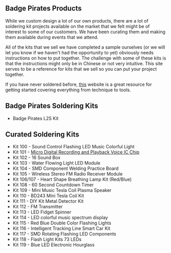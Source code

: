 ## Badge Pirates Products

While we custom design a lot of our own products,  there are a lot of soldering kit projects available on the market that we felt might be of interest to some of our customers.  We have been curating them and making them available during events that we attend.

All of the kits that we sell we have completed a sample ourselves (or we will let you know if we haven't had the opportunity to yet) obviously needs instructions on how to put together.  The challenge with some of these kits is that the instructions might only be in Chinese or not very intuitive.  This site serves to be a reference for kits that we sell so you can put your project together.

If you have never soldered before, [this](https://www.makerspaces.com/how-to-solder/) website is a great resource for getting started covering everything from technique to tools.

## Badge Pirates Soldering Kits

 - Badge Pirates L2S Kit

## Curated Soldering Kits

 - Kit 100 -  Sound Control Flashing LED Music Colorful Light
 - Kit 101 - [Micro Digital Recording and Playback Voice IC Chip](https://github.com/BadgePiratesLLC/Products/kit101.md)
 - Kit 102 - 16 Sound Box
 - Kit 103 - Water Flowing Light LED Module
 - Kit 104 - SMD Component Welding Practice Board
 - Kit 105 - Wireless Stereo FM Radio Receiver Module
 - Kit 106/107 - Heart Shape Breathing Lamp Kit (Red/Blue)
 - Kit 108 - 60 Second Countdown Timer
 - Kit 109 - Mini Music Tesla Coil Plasma Speaker
 - Kit 110 - BD243 Mini Tesla Coil Kit
 - Kit 111 - DIY Kit Metal Detector Kit
 - Kit 112 - FM Transmitter
 - Kit 113 - LED Fidget Spinner
 - Kit 114 - LED colorful music spectrum display
 - Kit 115 - Red Blue Double Color Flashing Lights
 - Kit 116 - Intelligent Tracking Line Smart Car Kit
 - Kit 117 - SMD Rotating Flashing LED Components
 - Kit 118 - Flash Light Kits 73 LEDs
 - Kit 119 - Blue LED Electronic Hourglass 

<!--stackedit_data:
eyJoaXN0b3J5IjpbODMyNjUzNDQ1LC02MDc3NzQwNzldfQ==
-->